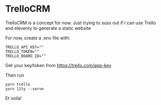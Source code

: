 # TrelloCRM

TrelloCRM is a concept for now. Just trying to suss out if I can use Trello and eleventy to generate a static website

For now, create a .env file with:

```
TRELLO_API_KEY=""
TRELLO_TOKEN=""
TRELLO_BOARD_ID=""
```

Get your key/token from https://trello.com/app-key

Then run

```
yarn trello
yarn 11ty --serve
```

Et voila!
